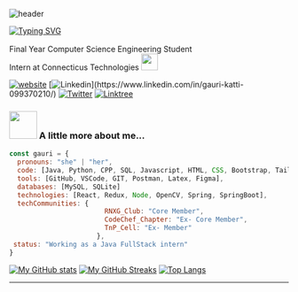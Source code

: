 ![header](https://capsule-render.vercel.app/api?type=transparent&color=timeGradient&height=200&section=header&text=WEB%20DEVELOPER&fontSize=30)

[![Typing SVG](https://readme-typing-svg.herokuapp.com?font=Fira+Code&pause=1000&random=false&width=435&lines=Hi%2C+I'm+Gauri+Katti%F0%9F%91%8B)](https://git.io/typing-svg)

Final Year Computer Science Engineering Student <img src="https://media.giphy.com/media/fYSnHlufseco8Fh93Z/giphy.gif" width="16">
</br>
Intern at Connecticus Technologies <img src="https://media.giphy.com/media/WUlplcMpOCEmTGBtBW/giphy.gif" width="30"> 


[![website](https://img.shields.io/badge/Website-46a2f1.svg?&style=flat-square&logo=Google-Chrome&logoColor=white&link=https://gauri-katti-portfolio.vercel.app/)](https://gauri-katti-portfolio.vercel.app/)
[![Linkedin](https://img.shields.io/badge/-GauriKatti-blue?style=flat-square&logo=Linkedin&logoColor=white&link=[https://www.linkedin.com/in/thaianebraga/](https://www.linkedin.com/in/gauri-katti-099370210/))](https://www.linkedin.com/in/gauri-katti-099370210/)
[![Twitter](https://img.shields.io/twitter/follow/GauriKatti?style=social)](https://twitter.com/GauriKatti2806)
[![Linktree](https://img.shields.io/badge/Linktree-46a2f1.svg?&style=flat-square&logoColor=white&link=https://linktr.ee/gauri28)](https://linktr.ee/gauri28)


### <img src="https://media.giphy.com/media/VgCDAzcKvsR6OM0uWg/giphy.gif" width="50"> A little more about me...  

```javascript
const gauri = {
  pronouns: "she" | "her",
  code: [Java, Python, CPP, SQL, Javascript, HTML, CSS, Bootstrap, Tailwind],
  tools: [GitHub, VSCode, GIT, Postman, Latex, Figma],
  databases: [MySQL, SQLite]
  technologies: [React, Redux, Node, OpenCV, Spring, SpringBoot],
  techCommunities: {
                        RNXG_Club: "Core Member",
                        CodeChef_Chapter: "Ex- Core Member",
                        TnP_Cell: "Ex- Member"
                      },
 status: "Working as a Java FullStack intern"
}
```
[![My GitHub stats](https://github-readme-stats.vercel.app/api?username=gauri2806&show_icons=true&hide_border=true&theme=transparent&rank_icon=github)](https://github.com/gauri2806/github-readme-stats)
[![My GitHub Streaks](https://github-readme-streak-stats.herokuapp.com?user=gauri2806&theme=transparent&type=png&mode=daily&hide_border=true&date_format=M%20j%5B%2C%20Y%5D)](https://github.com/gauri2806/github-readme-stats)
[![Top Langs](https://github-readme-stats.vercel.app/api/top-langs/?username=gauri2806&layout=donut-vertical&hide_border=true&show_icons=true&theme=transparent)](https://github.com/gauri2806/github-readme-stats)


<!-- <img src="https://media.giphy.com/media/LnQjpWaON8nhr21vNW/giphy.gif" width="60"> <em><b>I love connecting with different people</b> so if you want to say <b>hi, I'll be happy to meet you more!</b> :)</em> -->

---
